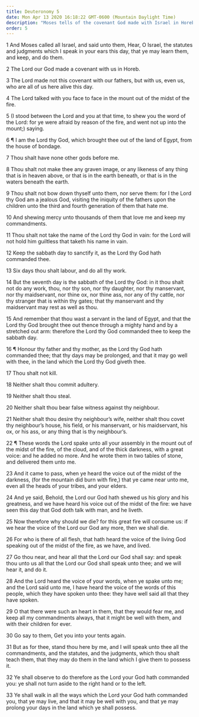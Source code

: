 ```yaml
---
title: Deuteronomy 5
date: Mon Apr 13 2020 16:18:22 GMT-0600 (Mountain Daylight Time)
description: "Moses tells of the covenant God made with Israel in Horeb—He reviews the Ten Commandments—Sabbath observance also commemorates the deliverance from Egypt—God talks with man—Blessings flow from obedience."
order: 5
---
```


1 And Moses called all Israel, and said unto them, Hear, O Israel, the statutes and judgments which I speak in your ears this day, that ye may learn them, and keep, and do them.

2 The Lord our God made a covenant with us in Horeb.

3 The Lord made not this covenant with our fathers, but with us, even us, who are all of us here alive this day.

4 The Lord talked with you face to face in the mount out of the midst of the fire.

5 (I stood between the Lord and you at that time, to shew you the word of the Lord: for ye were afraid by reason of the fire, and went not up into the mount;) saying.

6 ¶ I am the Lord thy God, which brought thee out of the land of Egypt, from the house of bondage.

7 Thou shalt have none other gods before me.

8 Thou shalt not make thee any graven image, or any likeness of any thing that is in heaven above, or that is in the earth beneath, or that is in the waters beneath the earth.

9 Thou shalt not bow down thyself unto them, nor serve them: for I the Lord thy God am a jealous God, visiting the iniquity of the fathers upon the children unto the third and fourth generation of them that hate me.

10 And shewing mercy unto thousands of them that love me and keep my commandments.

11 Thou shalt not take the name of the Lord thy God in vain: for the Lord will not hold him guiltless that taketh his name in vain.

12 Keep the sabbath day to sanctify it, as the Lord thy God hath commanded thee.

13 Six days thou shalt labour, and do all thy work.

14 But the seventh day is the sabbath of the Lord thy God: in it thou shalt not do any work, thou, nor thy son, nor thy daughter, nor thy manservant, nor thy maidservant, nor thine ox, nor thine ass, nor any of thy cattle, nor thy stranger that is within thy gates; that thy manservant and thy maidservant may rest as well as thou.

15 And remember that thou wast a servant in the land of Egypt, and that the Lord thy God brought thee out thence through a mighty hand and by a stretched out arm: therefore the Lord thy God commanded thee to keep the sabbath day.

16 ¶ Honour thy father and thy mother, as the Lord thy God hath commanded thee; that thy days may be prolonged, and that it may go well with thee, in the land which the Lord thy God giveth thee.

17 Thou shalt not kill.

18 Neither shalt thou commit adultery.

19 Neither shalt thou steal.

20 Neither shalt thou bear false witness against thy neighbour.

21 Neither shalt thou desire thy neighbour’s wife, neither shalt thou covet thy neighbour’s house, his field, or his manservant, or his maidservant, his ox, or his ass, or any thing that is thy neighbour’s.

22 ¶ These words the Lord spake unto all your assembly in the mount out of the midst of the fire, of the cloud, and of the thick darkness, with a great voice: and he added no more. And he wrote them in two tables of stone, and delivered them unto me.

23 And it came to pass, when ye heard the voice out of the midst of the darkness, (for the mountain did burn with fire,) that ye came near unto me, even all the heads of your tribes, and your elders.

24 And ye said, Behold, the Lord our God hath shewed us his glory and his greatness, and we have heard his voice out of the midst of the fire: we have seen this day that God doth talk with man, and he liveth.

25 Now therefore why should we die? for this great fire will consume us: if we hear the voice of the Lord our God any more, then we shall die.

26 For who is there of all flesh, that hath heard the voice of the living God speaking out of the midst of the fire, as we have, and lived.

27 Go thou near, and hear all that the Lord our God shall say: and speak thou unto us all that the Lord our God shall speak unto thee; and we will hear it, and do it.

28 And the Lord heard the voice of your words, when ye spake unto me; and the Lord said unto me, I have heard the voice of the words of this people, which they have spoken unto thee: they have well said all that they have spoken.

29 O that there were such an heart in them, that they would fear me, and keep all my commandments always, that it might be well with them, and with their children for ever.

30 Go say to them, Get you into your tents again.

31 But as for thee, stand thou here by me, and I will speak unto thee all the commandments, and the statutes, and the judgments, which thou shalt teach them, that they may do them in the land which I give them to possess it.

32 Ye shall observe to do therefore as the Lord your God hath commanded you: ye shall not turn aside to the right hand or to the left.

33 Ye shall walk in all the ways which the Lord your God hath commanded you, that ye may live, and that it may be well with you, and that ye may prolong your days in the land which ye shall possess.
